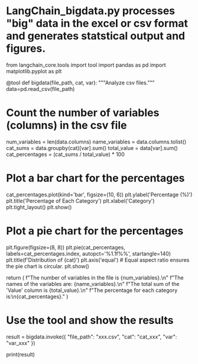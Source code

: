 # LangChain_bigdata.py processes "big" data in the excel or csv format and generates statstical output and figures.

from langchain_core.tools import tool
import pandas as pd
import matplotlib.pyplot as plt

@tool
def bigdata(file_path, cat, var):
   """Analyze csv files."""
   data=pd.read_csv(file_path)

   # Count the number of variables (columns) in the csv file
   num_variables = len(data.columns)
   name_variables = data.columns.tolist()
   cat_sums = data.groupby(cat)[var].sum()
   total_value = data[var].sum()
   cat_percentages = (cat_sums / total_value) * 100
   
   # Plot a bar chart for the percentages
   cat_percentages.plot(kind='bar', figsize=(10, 6))
   plt.ylabel('Percentage (%)')
   plt.title('Percentage of Each Category')
   plt.xlabel('Category')
   plt.tight_layout()
   plt.show()

   # Plot a pie chart for the percentages
   plt.figure(figsize=(8, 8))
   plt.pie(cat_percentages, labels=cat_percentages.index, autopct='%1.1f%%', startangle=140)
   plt.title(f'Distribution of {cat}')
   plt.axis('equal')  # Equal aspect ratio ensures the pie chart is circular.
   plt.show()
   
   return (
        f"The number of variables in the file is {num_variables}.\n"
        f"The names of the variables are: {name_variables}.\n"
        f"The total sum of the 'Value' column is {total_value}.\n"
        f"The percentage for each category is:\n{cat_percentages}."
    )

# Use the tool and show the results
result = bigdata.invoke({
    "file_path": "xxx.csv",
    "cat": "cat_xxx",
    "var": "var_xxx"
})

print(result)
